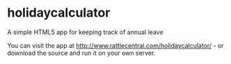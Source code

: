 holidaycalculator
=================

A simple HTML5 app for keeping track of annual leave

You can visit the app at http://www.rattlecentral.com/holidaycalculator/ - or download the source and run it on your own server.
